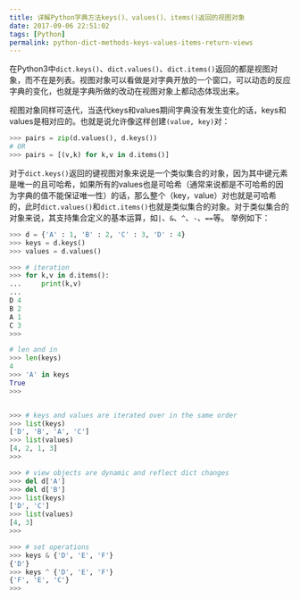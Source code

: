 ```yaml
---
title: 详解Python字典方法keys()、values()、items()返回的视图对象
date: 2017-09-06 22:51:02
tags: [Python]
permalink: python-dict-methods-keys-values-items-return-views
---
```

在Python3中`dict.keys()`、`dict.values()`、`dict.items()`返回的都是视图对象，而不在是列表。视图对象可以看做是对字典开放的一个窗口，可以动态的反应字典的变化，也就是字典所做的改动在视图对象上都动态体现出来。
<!-- more -->
视图对象同样可迭代，当迭代keys和values期间字典没有发生变化的话，keys和values是相对应的。也就是说允许像这样创建`(value, key)`对：
```python
>>> pairs = zip(d.values(), d.keys())
# OR
>>> pairs = [(v,k) for k,v in d.items()]
```
对于`dict.keys()`返回的键视图对象来说是一个类似集合的对象，因为其中键元素是唯一的且可哈希，如果所有的values也是可哈希（通常来说都是不可哈希的因为字典的值不能保证唯一性）的话，那么整个（key，value）对也就是可哈希的，此时`dict.values()`和`dict.items()`也就是类似集合的对象。对于类似集合的对象来说，其支持集合定义的基本运算，如`|`、`&`、`^`、`-`、`==`等。
举例如下：
```python
>>> d = {'A' : 1, 'B' : 2, 'C' : 3, 'D' : 4}
>>> keys = d.keys()
>>> values = d.values()

>>> # iteration
>>> for k,v in d.items():
...     print(k,v)
... 
D 4
B 2
A 1
C 3
>>>

# len and in
>>> len(keys)
4
>>> 'A' in keys
True
>>> 


>>> # keys and values are iterated over in the same order
>>> list(keys)
['D', 'B', 'A', 'C']
>>> list(values)
[4, 2, 1, 3]
>>>

>>> # view objects are dynamic and reflect dict changes
>>> del d['A']
>>> del d['B']
>>> list(keys)
['D', 'C']
>>> list(values)
[4, 3]
>>>

>>> # set operations
>>> keys & {'D', 'E', 'F'}
{'D'}
>>> keys ^ {'D', 'E', 'F'}
{'F', 'E', 'C'}
>>> 
```
